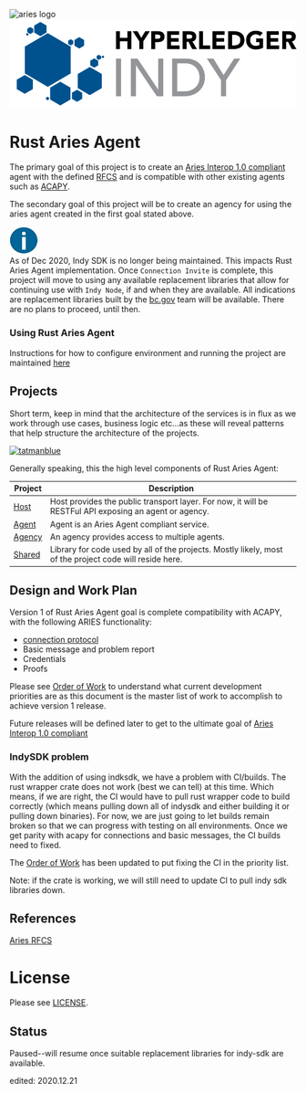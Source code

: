 ![aries logo](https://github.com/hyperledger/aries-rfcs/blob/master/collateral/aries-rfcs-logo.png)  
![hyperledger indy logo](https://raw.githubusercontent.com/hyperledger/indy-node/master/collateral/logos/indy-logo.png)  

# Rust Aries Agent

The primary goal of this project is to create an [Aries Interop 1.0 compliant](https://github.com/hyperledger/aries-rfcs/blob/master/concepts/0302-aries-interop-profile/README.md#aries-interop-profile-version-10) agent with the defined [RFCS](https://github.com/hyperledger/aries-rfcs)
and is compatible with other existing agents such as [ACAPY](https://github.com/hyperledger/aries-cloudagent-python).

The secondary goal of this project will be to create an agency for using the aries agent created in 
the first goal stated above.

![Info On Indy SDK](https://github.com/tatmanblue/rust-aries-agent/blob/master/docs/info.jpg)  
As of Dec 2020, Indy SDK is no longer being maintained.  This impacts Rust Aries Agent implementation.
Once `Connection Invite` is complete, this project will move to using any available replacement libraries that allow
for continuing use with `Indy Node`, if and when they are available.  All indications are replacement libraries built by the [bc.gov](https://github.com/bcgov)
team will be available.  There are no plans to proceed, until then.

### Using Rust Aries Agent
Instructions for how to configure environment and running the project are maintained [here](docs/USING.md)

## Projects

Short term, keep in mind that the architecture of the services is in flux as we work through
use cases, business logic etc...as these will reveal patterns that help structure the architecture of 
the projects.

[![tatmanblue](https://circleci.com/gh/tatmanblue/rust-aries-agent.svg?style=shield)](https://app.circleci.com/pipelines/github/tatmanblue/rust-aries-agent)

Generally speaking, this the high level components of Rust Aries Agent:

| Project | Description |
|---------|-------------|
|[Host](host/README.md)|Host provides the public transport layer.  For now, it will be RESTFul API exposing an agent or agency.|  
|[Agent](agent/README.md)|Agent is an Aries Agent compliant service.|   
|[Agency](agency/README.md)|An agency provides access to multiple agents.|  
|[Shared](shared/README.md)|Library for code used by all of the projects.  Mostly likely, most of the project code will reside here.|

## Design and Work Plan
Version 1 of Rust Aries Agent goal is complete compatibility with ACAPY, with the following ARIES functionality:
* [connection protocol](https://github.com/hyperledger/aries-rfcs/tree/master/features/0160-connection-protocol)
* Basic message and problem report
* Credentials
* Proofs

Please see [Order of Work](docs/ORDER_OF_WORK.md) to understand what current development priorities are as this document
is the master list of work to accomplish to achieve version 1 release.

Future releases will be defined later to get to the ultimate goal of [Aries Interop 1.0 compliant](https://github.com/hyperledger/aries-rfcs/blob/master/concepts/0302-aries-interop-profile/README.md#aries-interop-profile-version-10)

### IndySDK problem
With the addition of using indksdk, we have a problem with CI/builds.  The rust wrapper crate does not work 
(best we can tell) at this time.  Which means, if we are right, the CI would have to pull rust wrapper code to build correctly (which 
means pulling down all of indysdk and either building it or pulling down binaries).  For now, we are just going to let builds 
remain broken so that we can progress with testing on all environments.  Once we get parity with acapy for connections and basic messages, the 
CI builds need to fixed.

The [Order of Work](docs/ORDER_OF_WORK.md) has been updated to put fixing the CI in the priority list.

Note: if the crate is working, we will still need to update CI to pull indy sdk libraries down.  

## References
[Aries RFCS](https://github.com/hyperledger/aries-rfcs)

# License
Please see [LICENSE](./LICENSE).  

## Status
Paused--will resume once suitable replacement libraries for indy-sdk are available.

edited: 2020.12.21
